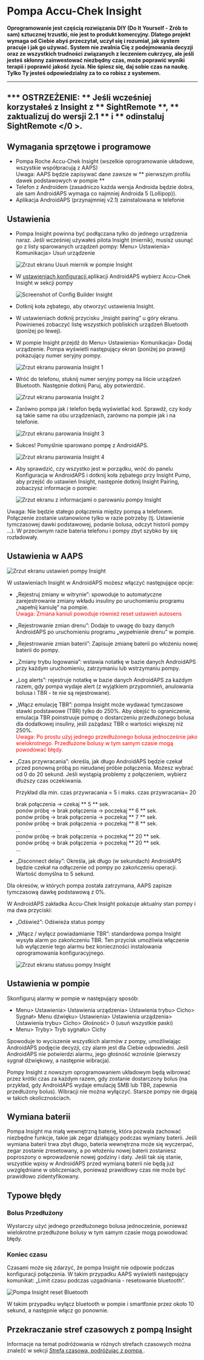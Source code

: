 # Pompa Accu-Chek Insight

**Oprogramowanie jest częścią rozwiązania DIY (Do It Yourself - Zrób to sam) sztucznej trzustki, nie jest to produkt komercyjny. Dlatego projekt wymaga od Ciebie abyś przeczytał, uczył się i rozumiał, jak system pracuje i jak go używać. System nie zwalnia Cię z podejmowania decyzji oraz ze wszystkich trudności związanych z leczeniem cukrzycy, ale jeśli jesteś skłonny zainwestować niezbędny czas, może poprawić wyniki terapii i poprawić jakość życia. Nie śpiesz się, daj sobie czas na naukę. Tylko Ty jesteś odpowiedzialny za to co robisz z systemem.**

* * *

## *** OSTRZEŻENIE: ** Jeśli wcześniej korzystałeś z Insight z ** SightRemote **, ** zaktualizuj do wersji 2.1 ** i ** odinstaluj SightRemote </0 >.</em></h2> 

## Wymagania sprzętowe i programowe

* Pompa Roche Accu-Chek Insight (wszelkie oprogramowanie układowe, wszystkie współpracują z AAPS) <br /> Uwaga: AAPS będzie zapisywać dane zawsze w ** pierwszym profilu dawek podstawowych w pompie **
* Telefon z Androidem (zasadniczo każda wersja Androida będzie dobra, ale sam AndroidAPS wymaga co najmniej Androida 5 (Lollipop)).
* Aplikacja AndroidAPS (przynajmniej v2.1) zainstalowana w telefonie

## Ustawienia

* Pompa Insight powinna być podłączana tylko do jednego urządzenia naraz. Jeśli wcześniej używałeś pilota Insight (miernik), musisz usunąć go z listy sparowanych urządzeń pompy: Menu> Ustawienia> Komunikacja> Usuń urządzenie
    
    ![Zrzut ekranu Usuń miernik w pompie Insight](../images/Insight_RemoveMeter.png)

* W [ ustawieniach konfiguracji ](../Configuration/Config-Builder) aplikacji AndroidAPS wybierz Accu-Chek Insight w sekcji pompy
    
    ![Screenshot of Config Builder Insight](../images/Insight_ConfigBuilder.png)

* Dotknij koła zębatego, aby otworzyć ustawienia Insight.

* W ustawieniach dotknij przycisku „Insight pairing” u góry ekranu. Powinieneś zobaczyć listę wszystkich pobliskich urządzeń Bluetooth (poniżej po lewej).
* W pompie Insight przejdź do Menu> Ustawienia> Komunikacja> Dodaj urządzenie. Pompa wyświetli następujący ekran (poniżej po prawej) pokazujący numer seryjny pompy.
    
    ![Zrzut ekranu parowania Insight 1](../images/Insight_Pairing1.png)

* Wróć do telefonu, stuknij numer seryjny pompy na liście urządzeń Bluetooth. Następnie dotknij Paruj, aby potwierdzić.
    
    ![Zrzut ekranu parowania Insight 2](../images/Insight_Pairing2.png)

* Zarówno pompa jak i telefon będą wyświetlać kod. Sprawdź, czy kody są takie same na obu urządzeniach, zarówno na pompie jak i na telefonie.
    
    ![Zrzut ekranu parowania Insight 3](../images/Insight_Pairing3.png)

* Sukces! Pomyślnie sparowano pompę z AndroidAPS.
    
    ![Zrzut ekranu parowania Insight 4](../images/Insight_Pairing4.png)

* Aby sprawdzić, czy wszystko jest w porządku, wróć do panelu Konfiguracja w AndroidAPS i dotknij koła zębatego przy Insight Pump, aby przejść do ustawień Insight, następnie dotknij Insight Pairing, zobaczysz informacje o pompie:
    
    ![Zrzut ekranu z informacjami o parowaniu pompy Insight](../images/Insight_PairingInformation.png)

Uwaga: Nie będzie stałego połączenia między pompą a telefonem. Połączenie zostanie ustanowione tylko w razie potrzeby (tj. Ustawienie tymczasowej dawki podstawowej, podanie bolusa, odczyt historii pompy ...). W przeciwnym razie bateria telefonu i pompy zbyt szybko by się rozładowały.

## Ustawienia w AAPS

![Zrzut ekranu ustawień pompy Insight](../images/Insight_pairing.png)

W ustawieniach Insight w AndroidAPS możesz włączyć następujące opcje:

* „Rejestruj zmiany w witrynie”: spowoduje to automatyczne zarejestrowanie zmiany wkładu insuliny po uruchomieniu programu „napełnij kaniulę” na pompie.   
    <font color="red"> Uwaga: Zmiana kaniuli powoduje również reset ustawień autosens </b> </font>
* „Rejestrowanie zmian drenu”: Dodaje to uwagę do bazy danych AndroidAPS po uruchomieniu programu „wypełnienie drenu” w pompie.
* „Rejestrowanie zmian baterii”: Zapisuje zmianę baterii po włożeniu nowej baterii do pompy.
* „Zmiany trybu logowania”: wstawia notatkę w bazie danych AndroidAPS przy każdym uruchomieniu, zatrzymaniu lub wstrzymaniu pompy.
* „Log alerts”: rejestruje notatkę w bazie danych AndroidAPS za każdym razem, gdy pompa wydaje alert (z wyjątkiem przypomnień, anulowania bolusa i TBR - te nie są rejestrowane).
* „Włącz emulację TBR”: pompa Insight może wydawać tymczasowe stawki podstawowe (TBR) tylko do 250%. Aby obejść to ograniczenie, emulacja TBR poinstruuje pompę o dostarczeniu przedłużonego bolusa dla dodatkowej insuliny, jeśli zażądasz TBR o wartości większej niż 250%.   
    <font color="red"> Uwaga: Po prostu użyj jednego przedłużonego bolusa jednocześnie jako wielokrotnego. Przedłużone bolusy w tym samym czasie mogą powodować błędy. </font>
* „Czas przywracania”: określa, jak długo AndroidAPS będzie czekał przed ponowną próbą po nieudanej próbie połączenia. Możesz wybrać od 0 do 20 sekund. Jeśli wystąpią problemy z połączeniem, wybierz dłuższy czas oczekiwania.   
      
    Przykład dla min. czas przywracania = 5 i maks. czas przywracania= 20   
      
    brak połączenia -> czekaj ** 5 ** sek.   
    ponów próbę -> brak połączenia -> poczekaj ** 6 ** sek.   
    ponów próbę -> brak połączenia -> poczekaj ** 7 ** sek.   
    ponów próbę -> brak połączenia -> poczekaj ** 8 ** sek.   
    ...   
    ponów próbę -> brak połączenia -> poczekaj ** 20 ** sek.   
    ponów próbę -> brak połączenia -> poczekaj ** 20 ** sek.   
    ...

* „Disconnect delay”: Określa, jak długo (w sekundach) AndroidAPS będzie czekał na odłączenie od pompy po zakończeniu operacji. Wartość domyślna to 5 sekund.

Dla okresów, w których pompa została zatrzymana, AAPS zapisze tymczasową dawkę podstawową z 0%.

W AndroidAPS zakładka Accu-Chek Insight pokazuje aktualny stan pompy i ma dwa przyciski:

* „Odśwież”: Odświeża status pompy
* „Włącz / wyłącz powiadamianie TBR”: standardowa pompa Insight wysyła alarm po zakończeniu TBR. Ten przycisk umożliwia włączenie lub wyłączenie tego alarmu bez konieczności instalowania oprogramowania konfiguracyjnego.
    
    ![Zrzut ekranu statusu pompy Insight](../images/Insight_Status2.png)

## Ustawienia w pompie

Skonfiguruj alarmy w pompie w następujący sposób:

* Menu> Ustawienia> Ustawienia urządzenia> Ustawienia trybu> Cicho> Sygnał> Menu dźwięku> Ustawienia> Ustawienia urządzenia> Ustawienia trybu> Cicho> Głośność> 0 (usuń wszystkie paski)
* Menu> Tryby> Tryb sygnału> Cichy

Spowoduje to wyciszenie wszystkich alarmów z pompy, umożliwiając AndroidAPS podjęcie decyzji, czy alarm jest dla Ciebie odpowiedni. Jeśli AndroidAPS nie potwierdzi alarmu, jego głośność wzrośnie (pierwszy sygnał dźwiękowy, a następnie wibracja).

Pompy Insight z nowszym oprogramowaniem układowym będą wibrować przez krótki czas za każdym razem, gdy zostanie dostarczony bolus (na przykład, gdy AndroidAPS wydaje emulację SMB lub TBR, zapewnia przedłużony bolus). Wibracji nie można wyłączyć. Starsze pompy nie drgają w takich okolicznościach.

## Wymiana baterii

Pompa Insight ma małą wewnętrzną baterię, która pozwala zachować niezbędne funkcje, takie jak zegar działający podczas wymiany baterii. Jeśli wymiana baterii trwa zbyt długo, bateria wewnętrzna może się wyczerpać, zegar zostanie zresetowany, a po włożeniu nowej baterii zostaniesz poproszony o wprowadzenie nowej godziny i daty. Jeśli tak się stanie, wszystkie wpisy w AndroidAPS przed wymianą baterii nie będą już uwzględniane w obliczeniach, ponieważ prawidłowy czas nie może być prawidłowo zidentyfikowany.

## Typowe błędy

### Bolus Przedłużony

Wystarczy użyć jednego przedłużonego bolusa jednocześnie, ponieważ wielokrotne przedłużone bolusy w tym samym czasie mogą powodować błędy.

### Koniec czasu

Czasami może się zdarzyć, że pompa Insight nie odpowie podczas konfiguracji połączenia. W takim przypadku AAPS wyświetli następujący komunikat: „Limit czasu podczas uzgadniania - resetowanie bluetooth”.

![Pompa Insight reset Bluetooth](../images/Insight_ResetBT.png)

W takim przypadku wyłącz bluetooth w pompie i smartfonie przez około 10 sekund, a następnie włącz go ponownie.

## Przekraczanie stref czasowych z pompą Insight

Informacje na temat podróżowania w różnych strefach czasowych można znaleźć w sekcji [ Strefa czasowa, podróżując z pompą ](../Usage/Timezone-traveling#insight).